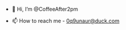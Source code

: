 - 👋 Hi, I’m @CoffeeAfter2pm
<!---
- 👀 I’m interested in ...
- 🌱 I’m currently learning ...
- 💞️ I’m looking to collaborate on ...
--->
- 📫 How to reach me - 0q9unaur@duck.com

<!---
CoffeeAfter2pm/CoffeeAfter2pm is a ✨ special ✨ repository because its `README.md` (this file) appears on your GitHub profile.
You can click the Preview link to take a look at your changes.
--->
